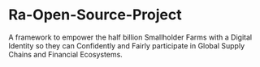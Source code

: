 # Ra-Open-Source-Project
A framework to empower the half billion Smallholder Farms with a Digital Identity so they can Confidently and Fairly participate in Global Supply Chains and Financial Ecosystems.
